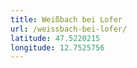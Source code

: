 ```yaml
---
title: Weißbach bei Lofer
url: /weissbach-bei-lofer/
latitude: 47.5220215
longitude: 12.7525756
---
```

